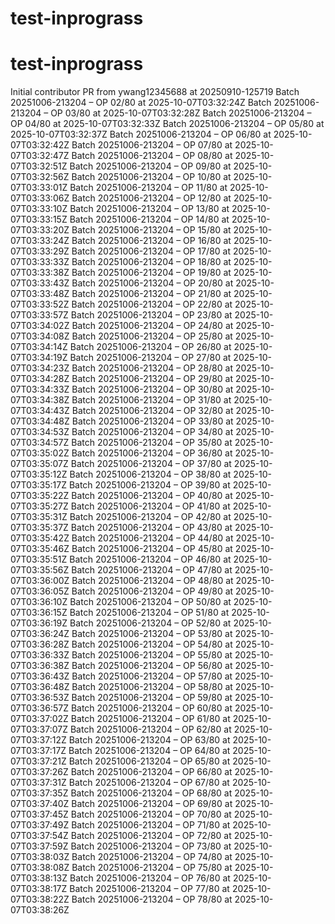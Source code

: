 # test-inprograss
# test-inprograss
Initial contributor PR from ywang12345688 at 20250910-125719
Batch 20251006-213204 – OP 02/80 at 2025-10-07T03:32:24Z
Batch 20251006-213204 – OP 03/80 at 2025-10-07T03:32:28Z
Batch 20251006-213204 – OP 04/80 at 2025-10-07T03:32:33Z
Batch 20251006-213204 – OP 05/80 at 2025-10-07T03:32:37Z
Batch 20251006-213204 – OP 06/80 at 2025-10-07T03:32:42Z
Batch 20251006-213204 – OP 07/80 at 2025-10-07T03:32:47Z
Batch 20251006-213204 – OP 08/80 at 2025-10-07T03:32:51Z
Batch 20251006-213204 – OP 09/80 at 2025-10-07T03:32:56Z
Batch 20251006-213204 – OP 10/80 at 2025-10-07T03:33:01Z
Batch 20251006-213204 – OP 11/80 at 2025-10-07T03:33:06Z
Batch 20251006-213204 – OP 12/80 at 2025-10-07T03:33:10Z
Batch 20251006-213204 – OP 13/80 at 2025-10-07T03:33:15Z
Batch 20251006-213204 – OP 14/80 at 2025-10-07T03:33:20Z
Batch 20251006-213204 – OP 15/80 at 2025-10-07T03:33:24Z
Batch 20251006-213204 – OP 16/80 at 2025-10-07T03:33:29Z
Batch 20251006-213204 – OP 17/80 at 2025-10-07T03:33:33Z
Batch 20251006-213204 – OP 18/80 at 2025-10-07T03:33:38Z
Batch 20251006-213204 – OP 19/80 at 2025-10-07T03:33:43Z
Batch 20251006-213204 – OP 20/80 at 2025-10-07T03:33:48Z
Batch 20251006-213204 – OP 21/80 at 2025-10-07T03:33:52Z
Batch 20251006-213204 – OP 22/80 at 2025-10-07T03:33:57Z
Batch 20251006-213204 – OP 23/80 at 2025-10-07T03:34:02Z
Batch 20251006-213204 – OP 24/80 at 2025-10-07T03:34:08Z
Batch 20251006-213204 – OP 25/80 at 2025-10-07T03:34:14Z
Batch 20251006-213204 – OP 26/80 at 2025-10-07T03:34:19Z
Batch 20251006-213204 – OP 27/80 at 2025-10-07T03:34:23Z
Batch 20251006-213204 – OP 28/80 at 2025-10-07T03:34:28Z
Batch 20251006-213204 – OP 29/80 at 2025-10-07T03:34:33Z
Batch 20251006-213204 – OP 30/80 at 2025-10-07T03:34:38Z
Batch 20251006-213204 – OP 31/80 at 2025-10-07T03:34:43Z
Batch 20251006-213204 – OP 32/80 at 2025-10-07T03:34:48Z
Batch 20251006-213204 – OP 33/80 at 2025-10-07T03:34:53Z
Batch 20251006-213204 – OP 34/80 at 2025-10-07T03:34:57Z
Batch 20251006-213204 – OP 35/80 at 2025-10-07T03:35:02Z
Batch 20251006-213204 – OP 36/80 at 2025-10-07T03:35:07Z
Batch 20251006-213204 – OP 37/80 at 2025-10-07T03:35:12Z
Batch 20251006-213204 – OP 38/80 at 2025-10-07T03:35:17Z
Batch 20251006-213204 – OP 39/80 at 2025-10-07T03:35:22Z
Batch 20251006-213204 – OP 40/80 at 2025-10-07T03:35:27Z
Batch 20251006-213204 – OP 41/80 at 2025-10-07T03:35:31Z
Batch 20251006-213204 – OP 42/80 at 2025-10-07T03:35:37Z
Batch 20251006-213204 – OP 43/80 at 2025-10-07T03:35:42Z
Batch 20251006-213204 – OP 44/80 at 2025-10-07T03:35:46Z
Batch 20251006-213204 – OP 45/80 at 2025-10-07T03:35:51Z
Batch 20251006-213204 – OP 46/80 at 2025-10-07T03:35:56Z
Batch 20251006-213204 – OP 47/80 at 2025-10-07T03:36:00Z
Batch 20251006-213204 – OP 48/80 at 2025-10-07T03:36:05Z
Batch 20251006-213204 – OP 49/80 at 2025-10-07T03:36:10Z
Batch 20251006-213204 – OP 50/80 at 2025-10-07T03:36:15Z
Batch 20251006-213204 – OP 51/80 at 2025-10-07T03:36:19Z
Batch 20251006-213204 – OP 52/80 at 2025-10-07T03:36:24Z
Batch 20251006-213204 – OP 53/80 at 2025-10-07T03:36:28Z
Batch 20251006-213204 – OP 54/80 at 2025-10-07T03:36:33Z
Batch 20251006-213204 – OP 55/80 at 2025-10-07T03:36:38Z
Batch 20251006-213204 – OP 56/80 at 2025-10-07T03:36:43Z
Batch 20251006-213204 – OP 57/80 at 2025-10-07T03:36:48Z
Batch 20251006-213204 – OP 58/80 at 2025-10-07T03:36:53Z
Batch 20251006-213204 – OP 59/80 at 2025-10-07T03:36:57Z
Batch 20251006-213204 – OP 60/80 at 2025-10-07T03:37:02Z
Batch 20251006-213204 – OP 61/80 at 2025-10-07T03:37:07Z
Batch 20251006-213204 – OP 62/80 at 2025-10-07T03:37:12Z
Batch 20251006-213204 – OP 63/80 at 2025-10-07T03:37:17Z
Batch 20251006-213204 – OP 64/80 at 2025-10-07T03:37:21Z
Batch 20251006-213204 – OP 65/80 at 2025-10-07T03:37:26Z
Batch 20251006-213204 – OP 66/80 at 2025-10-07T03:37:31Z
Batch 20251006-213204 – OP 67/80 at 2025-10-07T03:37:35Z
Batch 20251006-213204 – OP 68/80 at 2025-10-07T03:37:40Z
Batch 20251006-213204 – OP 69/80 at 2025-10-07T03:37:45Z
Batch 20251006-213204 – OP 70/80 at 2025-10-07T03:37:49Z
Batch 20251006-213204 – OP 71/80 at 2025-10-07T03:37:54Z
Batch 20251006-213204 – OP 72/80 at 2025-10-07T03:37:59Z
Batch 20251006-213204 – OP 73/80 at 2025-10-07T03:38:03Z
Batch 20251006-213204 – OP 74/80 at 2025-10-07T03:38:08Z
Batch 20251006-213204 – OP 75/80 at 2025-10-07T03:38:13Z
Batch 20251006-213204 – OP 76/80 at 2025-10-07T03:38:17Z
Batch 20251006-213204 – OP 77/80 at 2025-10-07T03:38:22Z
Batch 20251006-213204 – OP 78/80 at 2025-10-07T03:38:26Z
